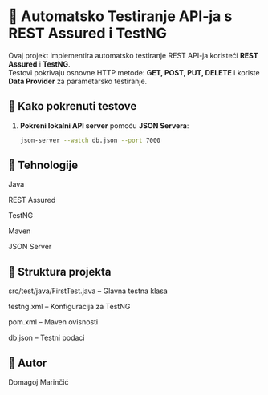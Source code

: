 # 🧪 Automatsko Testiranje API-ja s REST Assured i TestNG

Ovaj projekt implementira automatsko testiranje REST API-ja koristeći **REST Assured** i **TestNG**.  
Testovi pokrivaju osnovne HTTP metode: **GET, POST, PUT, DELETE** i koriste **Data Provider** za parametarsko testiranje.

## 🚀 Kako pokrenuti testove

1. **Pokreni lokalni API server** pomoću **JSON Servera**:
   ```sh
   json-server --watch db.json --port 7000
## 📌 Tehnologije
Java

REST Assured

TestNG

Maven

JSON Server

## 📁 Struktura projekta

src/test/java/FirstTest.java – Glavna testna klasa

testng.xml – Konfiguracija za TestNG

pom.xml – Maven ovisnosti

db.json – Testni podaci

## 👤 Autor
Domagoj Marinčić